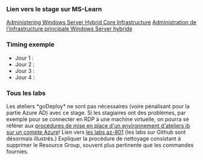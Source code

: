 <!DOCTYPE html>
<html>
<head>
<script src="apts.js" type="text/javascript"></script>
</head>
<body onload="aptsLoad();">
<div id="conseils">
  <h3>Lien vers le stage sur MS-Learn</h3>
  <a href="https://learn.microsoft.com/en-us/training/courses/az-801t00" target="_blank">Administering Windows Server Hybrid Core Infrastructure</a>
  <a href="https://learn.microsoft.com/fr-fr/training/courses/az-801t00" target="_blank">Administration de l’infrastructure principale Windows Server hybride</a>
  <h3>Timing exemple</h3>
  <ul>
    <li>Jour 1 : </li>
    <li>Jour 2 : </li>
    <li>Jour 3 : </li>
    <li>Jour 4 : </li>
  </ul>
  <h3>Tous les labs</h3>
  Les ateliers *goDeploy* ne sont pas nécessaires (voire pénalisant pour la partie Azure AD) avec ce stage.
  Si les stagiaires ont des problèmes, par exemple pour se connecter en RDP à une machine virtuelle, on pourra se référer aux <a href="https://github.com/renaudwangler/ib/blob/master/extra/ibAzureLabs.md#mise-en-place-dun-environnement-dateliers-ib-sur-un-compte-azure" target="_blank">procédures de mise en place d'un environnement d'ateliers ib sur un compte Azure</a>!
  Lien vers <a href="https://microsoftlearning.github.io/AZ-801-Configuring-Windows-Server-Hybrid-Advanced-Services/" target="_blank">les labs az-801</a>
  (les labs sur Github sont désormais illustrés.)
  Expliquer la procédure de nettoyage consistant à supprimer le Resource Group, souvent plus pertinente que les commandes fournies.
<div id="Azure"></div>
</div>
</body>
</html>